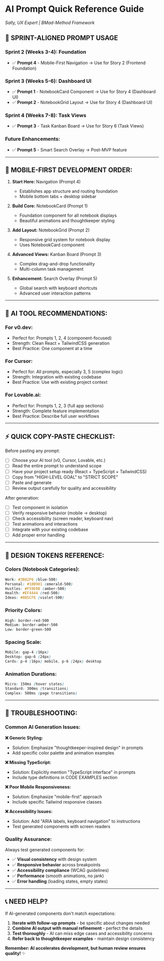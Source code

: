 # AI Prompt Quick Reference Guide
*Sally, UX Expert | BMad-Method Framework*

## 🚀 **SPRINT-ALIGNED PROMPT USAGE**

### **Sprint 2 (Weeks 3-4): Foundation**
- ✅ **Prompt 4** - Mobile-First Navigation → Use for Story 2 (Frontend Foundation)

### **Sprint 3 (Weeks 5-6): Dashboard UI** 
- ✅ **Prompt 1** - NotebookCard Component → Use for Story 4 (Dashboard UI)
- ✅ **Prompt 2** - NotebookGrid Layout → Use for Story 4 (Dashboard UI)

### **Sprint 4 (Weeks 7-8): Task Views**
- ✅ **Prompt 3** - Task Kanban Board → Use for Story 6 (Task Views)

### **Future Enhancements:**
- ✅ **Prompt 5** - Smart Search Overlay → Post-MVP feature

---

## 📱 **MOBILE-FIRST DEVELOPMENT ORDER:**

1. **Start Here:** Navigation (Prompt 4)
   - Establishes app structure and routing foundation
   - Mobile bottom tabs + desktop sidebar

2. **Build Core:** NotebookCard (Prompt 1) 
   - Foundation component for all notebook displays
   - Beautiful animations and thoughtkeeper styling

3. **Add Layout:** NotebookGrid (Prompt 2)
   - Responsive grid system for notebook display
   - Uses NotebookCard component

4. **Advanced Views:** Kanban Board (Prompt 3)
   - Complex drag-and-drop functionality
   - Multi-column task management

5. **Enhancement:** Search Overlay (Prompt 5)
   - Global search with keyboard shortcuts
   - Advanced user interaction patterns

---

## 🎯 **AI TOOL RECOMMENDATIONS:**

### **For v0.dev:**
- Perfect for: Prompts 1, 2, 4 (component-focused)
- Strength: Clean React + TailwindCSS generation
- Best Practice: One component at a time

### **For Cursor:**
- Perfect for: All prompts, especially 3, 5 (complex logic)
- Strength: Integration with existing codebase
- Best Practice: Use with existing project context

### **For Lovable.ai:**
- Perfect for: Prompts 1, 2, 3 (full app sections)  
- Strength: Complete feature implementation
- Best Practice: Describe full user workflows

---

## ⚡ **QUICK COPY-PASTE CHECKLIST:**

Before pasting any prompt:
- [ ] Choose your AI tool (v0, Cursor, Lovable, etc.)
- [ ] Read the entire prompt to understand scope
- [ ] Have your project setup ready (React + TypeScript + TailwindCSS)
- [ ] Copy from "HIGH-LEVEL GOAL" to "STRICT SCOPE"
- [ ] Paste and generate
- [ ] Review output carefully for quality and accessibility

After generation:
- [ ] Test component in isolation
- [ ] Verify responsive behavior (mobile → desktop)
- [ ] Check accessibility (screen reader, keyboard nav)
- [ ] Test animations and interactions
- [ ] Integrate with your existing codebase
- [ ] Add proper error handling

---

## 🎨 **DESIGN TOKENS REFERENCE:**

### **Colors (Notebook Categories):**
```css
Work: #3B82F6 (blue-500)
Personal: #10B981 (emerald-500)
Hustles: #F59E0B (amber-500)  
Health: #EF4444 (red-500)
Ideas: #8B5CF6 (violet-500)
```

### **Priority Colors:**
```css
High: border-red-500
Medium: border-amber-500
Low: border-green-500  
```

### **Spacing Scale:**
```css
Mobile: gap-4 (16px)
Desktop: gap-6 (24px)
Cards: p-4 (16px) mobile, p-6 (24px) desktop
```

### **Animation Durations:**
```css
Micro: 150ms (hover states)
Standard: 300ms (transitions)
Complex: 500ms (page transitions)
```

---

## 🔧 **TROUBLESHOOTING:**

### **Common AI Generation Issues:**

**❌ Generic Styling:**
- Solution: Emphasize "thoughtkeeper-inspired design" in prompts
- Add specific color palette and animation examples

**❌ Missing TypeScript:**
- Solution: Explicitly mention "TypeScript interface" in prompts
- Include type definitions in CODE EXAMPLES section

**❌ Poor Mobile Responsiveness:**
- Solution: Emphasize "mobile-first" approach
- Include specific Tailwind responsive classes

**❌ Accessibility Issues:**
- Solution: Add "ARIA labels, keyboard navigation" to instructions
- Test generated components with screen readers

### **Quality Assurance:**
Always test generated components for:
- ✅ **Visual consistency** with design system
- ✅ **Responsive behavior** across breakpoints  
- ✅ **Accessibility compliance** (WCAG guidelines)
- ✅ **Performance** (smooth animations, no jank)
- ✅ **Error handling** (loading states, empty states)

---

## 📞 **NEED HELP?**

If AI-generated components don't match expectations:
1. **Iterate with follow-up prompts** - be specific about changes needed
2. **Combine AI output with manual refinement** - perfect the details
3. **Test thoroughly** - AI can miss edge cases and accessibility concerns
4. **Refer back to thoughtkeeper examples** - maintain design consistency

**Remember: AI accelerates development, but human review ensures quality!** ✨
